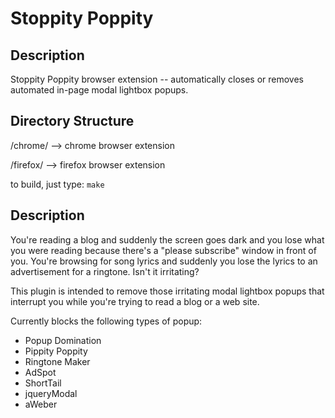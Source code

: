 Stoppity Poppity
================

Description
-----------

Stoppity Poppity browser extension -- automatically closes or removes 
automated in-page modal lightbox popups.


Directory Structure
-------------------

/chrome/ --> chrome browser extension

/firefox/ --> firefox browser extension


to build, just type:  `make`


Description
-----------

You're reading a blog and suddenly the screen goes dark and you lose what you
were reading because there's a "please subscribe" window in front of you.
You're browsing for song lyrics and suddenly you lose the lyrics to an
advertisement for a ringtone. Isn't it irritating?

This plugin is intended to remove those irritating modal lightbox popups that
interrupt you while you're trying to read a blog or a web site.

Currently blocks the following types of popup:

- Popup Domination
- Pippity Poppity
- Ringtone Maker
- AdSpot
- ShortTail
- jqueryModal
- aWeber

